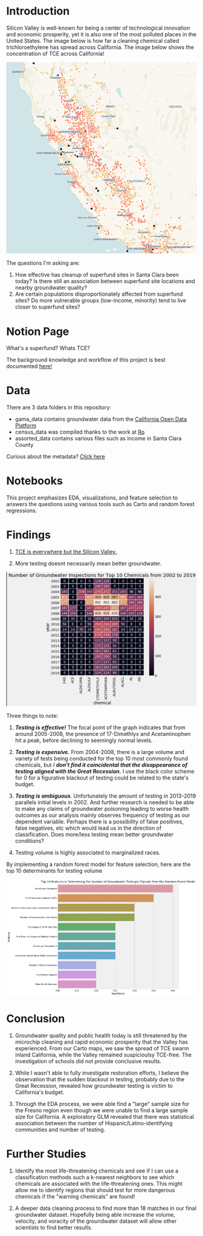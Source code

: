 # Introduction 

Silicon Valley is well-known for being a center of technological innovation and economic prosperity, yet it is also one of the most polluted places in the United States. The image below is how far a cleaning chemical called trichloroethylene has spread across California. The image below shows the concentration of TCE across California!

![tce](https://github.com/WinsonTruong/groundwater/blob/master/images/tce_california.png)


The questions I'm asking are:

1. How effective has cleanup of superfund sites in Santa Clara been today? Is there still an association between superfund site locations and nearby groundwater quality?
2. Are certain populations disproportionately affected from superfund sites? Do more vulnerable groups (low-income, minority) tend to live closer to superfund sites?

# Notion Page
What's a superfund? Whats TCE? 

The background knowledge and workflow of this project is best documented [here!](https://www.notion.so/winsontruong/Silicon-Poisoned-Valley-8498e48a6d1e4915a68622b4d4c44388)


# Data
There are 3 data folders in this repository:

* gama_data contains groundwater data from the [California Open Data Platform](https://data.ca.gov/dataset/ground-water-water-quality-results/resource/5cef96fd-6f7b-4a83-ac83-aea62d437552)
* census_data was compiled thanks to the work at [Ro](https://www.notion.so/winsontruong/Metadata-f0b3594f84204713ba9499ecb0b0df1c)
* assorted_data contains various files such as income in Santa Clara County

Curious about the metadata? [Click here](https://www.notion.so/winsontruong/Metadata-f0b3594f84204713ba9499ecb0b0df1c)

# Notebooks
This project emphasizes EDA, visualizations, and feature selection to answers the questions using various tools such as Carto and random forest regressions.

# Findings
1. [TCE is everywhere but the Silicon Valley.](https://winsontruong.carto.com/builder/a7c91774-7c94-45fb-82dc-9d677740a439/embed)


2. More testing doesnt necessarily mean better groundwater.

![heatmap](https://github.com/WinsonTruong/groundwater/blob/master/images/testing_heatmap.png)


Three things to note:
1. ***Testing is effective!*** The focal point of the graph indicates that from around 2005-2008, the presence of 17-Dimethlyx and Acetaminophen hit a peak, before declining to seemingly normal levels. 
2. ***Testing is expensive.*** From 2004-2008, there is a large volume and variety of tests being conducted for the top 10 most commonly found chemicals, but *I **don't find it coincidental that the disappearance of testing aligned with the Great Recession.*** I use the black color scheme for 0 for a figurative blackout of testing could be related to the state's budget.
3. ***Testing is ambiguous**.* Unfortunately the amount of testing in 2013-2019 parallels initial levels in 2002. And further research is needed to be able to make any claims of groundwater poisoning leading to worse health outcomes as our analysis mainly observes frequency of testing as our dependent variable. Perhaps there is a possibility of false positives, false negatives, etc which would lead us in the direction of classification. Does more/less testing mean better groundwater conditions?

3. Testing volume is highly associated to marginalized races.

By implementing a random forest model for feature selection, here are the top 10 determinants for testing volume

![marginalized](https://github.com/WinsonTruong/groundwater/blob/master/images/top10features.png)



# Conclusion
1. Groundwater quality and public health today is still threatened by the microchip cleaning and rapid economic prosperity that the Valley has experienced. From our Carto maps, we saw the spread of TCE swarm inland California, while the Valley remained suspicioulsy TCE-free. The investigation of schools did not provide conclusive results.

2. While I wasn't able to fully investigate restoration efforts, I believe the observation that the sudden blackout in testing, probably due to the Great Recession, revealed how groundwater testing is victim to California's budget. 

3. Through the EDA process, we were able find a "large" sample size for the Fresno region even though we were unable to find a large sample size for California. A exploratory GLM revealed that there was statistical association between the number of Hispanic/Latino-identifying communities and number of testing.

# Further Studies

1. Identify the most life-threatening chemicals and see if I can use a classification methods such a k-nearest neighbors to see which chemicals are associated with the life-threatening ones. This might allow me to identify regions that should test for more dangerous chemicals if the "warning chemicals" are found!

2. A deeper data cleaning process to find more than 18 matches in our final groundwater dataset. Hopefully being able increase the volume, velocity, and voracity of the groundwater dataset will allow other scientists to find better results.
